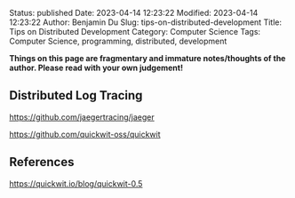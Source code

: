 Status: published
Date: 2023-04-14 12:23:22
Modified: 2023-04-14 12:23:22
Author: Benjamin Du
Slug: tips-on-distributed-development
Title: Tips on Distributed Development
Category: Computer Science
Tags: Computer Science, programming, distributed, development

**Things on this page are fragmentary and immature notes/thoughts of the author. Please read with your own judgement!**

## Distributed Log Tracing

https://github.com/jaegertracing/jaeger

https://github.com/quickwit-oss/quickwit

## References

https://quickwit.io/blog/quickwit-0.5
